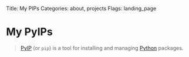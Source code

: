 Title: My PIPs
Categories: about, projects
Flags: landing_page

# My PyIPs

> [PyIP](https://pypi.python.org/pypi/pip) (or `pip`) is a tool for installing and managing [Python](/python) packages.
